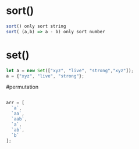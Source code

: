 # sort()
```javascript
sort() only sort string
sort( (a,b) => a - b) only sort number
```

# set()
```javascript
let a = new Set(["xyz", "live", "strong","xyz"]);
a = {"xyz", "live", "strong"};

```

#permutation
```javascript

arr = [
  `a`,
  `aa`,
  `aab`,
  `a`,
  `ab`,
  `b`
];
```
